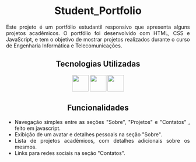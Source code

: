<div align='justify'>
    <h1 align='center'>Student_Portfolio</h1>
    <p>
    Este projeto é um portfólio estudantil responsivo que apresenta alguns projetos acadêmicos. O portfólio foi desenvolvido com HTML, CSS e JavaScript, e tem o objetivo de mostrar projetos realizados durante o curso de Engenharia Informática e Telecomunicações.
    </p>
</div>

<div align='center'>
<h2 >Tecnologias Utilizadas</h2>
<img height='45px' width='45px' src="https://cdn.jsdelivr.net/gh/devicons/devicon@latest/icons/html5/html5-original.svg"/>
<img height='45px' width='45px' src="https://cdn.jsdelivr.net/gh/devicons/devicon@latest/icons/css3/css3-original.svg" />
<img height='45px' width='45px' src="https://cdn.jsdelivr.net/gh/devicons/devicon@latest/icons/javascript/javascript-original.svg" />
</div>          

<div align='justify'>
<h2 align='center'>Funcionalidades</h2>

- Navegação simples entre as seções "Sobre", "Projetos" e "Contatos" , feito em javascript.
- Exibição de um avatar e detalhes pessoais na seção "Sobre".
- Lista de projetos acadêmicos, com detalhes adicionais sobre os mesmos.
- Links para redes sociais na seção "Contatos".

</div>  
